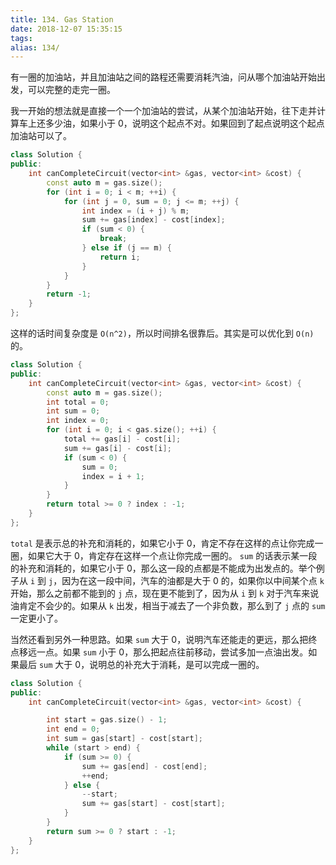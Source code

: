 ```yaml
---
title: 134. Gas Station
date: 2018-12-07 15:35:15
tags:
alias: 134/
---
```


有一圈的加油站，并且加油站之间的路程还需要消耗汽油，问从哪个加油站开始出发，可以完整的走完一圈。

<!--more-->

我一开始的想法就是直接一个一个加油站的尝试，从某个加油站开始，往下走并计算车上还多少油，如果小于 0，说明这个起点不对。如果回到了起点说明这个起点加油站可以了。

```cpp
class Solution {
public:
    int canCompleteCircuit(vector<int> &gas, vector<int> &cost) {
        const auto m = gas.size();
        for (int i = 0; i < m; ++i) {
            for (int j = 0, sum = 0; j <= m; ++j) {
                int index = (i + j) % m;
                sum += gas[index] - cost[index];
                if (sum < 0) {
                    break;
                } else if (j == m) {
                    return i;
                }
            }
        }
        return -1;
    }
};
```

这样的话时间复杂度是 `O(n^2)`，所以时间排名很靠后。其实是可以优化到 `O(n)` 的。

```cpp
class Solution {
public:
    int canCompleteCircuit(vector<int> &gas, vector<int> &cost) {
        const auto m = gas.size();
        int total = 0;
        int sum = 0;
        int index = 0;
        for (int i = 0; i < gas.size(); ++i) {
            total += gas[i] - cost[i];
            sum += gas[i] - cost[i];
            if (sum < 0) {
                sum = 0;
                index = i + 1;
            }
        }
        return total >= 0 ? index : -1;
    }
};
```
`total` 是表示总的补充和消耗的，如果它小于 0，肯定不存在这样的点让你完成一圈，如果它大于 0，肯定存在这样一个点让你完成一圈的。
`sum` 的话表示某一段的补充和消耗的，如果它小于 0，那么这一段的点都是不能成为出发点的。举个例子从 `i` 到 `j`，因为在这一段中间，汽车的油都是大于 0 的，如果你以中间某个点 `k` 开始，那么之前都不能到的 `j` 点，现在更不能到了，因为从 `i` 到 `k` 对于汽车来说油肯定不会少的。如果从 `k` 出发，相当于减去了一个非负数，那么到了 `j` 点的 `sum` 一定更小了。

当然还看到另外一种思路。如果 `sum` 大于 0，说明汽车还能走的更远，那么把终点移远一点。如果 `sum` 小于 0，那么把起点往前移动，尝试多加一点油出发。如果最后 `sum` 大于 0，说明总的补充大于消耗，是可以完成一圈的。

```cpp
class Solution {
public:
    int canCompleteCircuit(vector<int> &gas, vector<int> &cost) {

        int start = gas.size() - 1;
        int end = 0;
        int sum = gas[start] - cost[start];
        while (start > end) {
            if (sum >= 0) {
                sum += gas[end] - cost[end];
                ++end;
            } else {
                --start;
                sum += gas[start] - cost[start];
            }
        }
        return sum >= 0 ? start : -1;
    }
};
```
